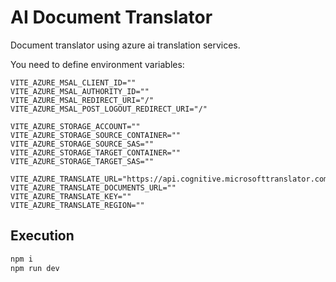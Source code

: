 # AI Document Translator

Document translator using azure ai translation services.

You need to define environment variables:

```
VITE_AZURE_MSAL_CLIENT_ID=""
VITE_AZURE_MSAL_AUTHORITY_ID=""
VITE_AZURE_MSAL_REDIRECT_URI="/"
VITE_AZURE_MSAL_POST_LOGOUT_REDIRECT_URI="/"

VITE_AZURE_STORAGE_ACCOUNT=""
VITE_AZURE_STORAGE_SOURCE_CONTAINER=""
VITE_AZURE_STORAGE_SOURCE_SAS=""
VITE_AZURE_STORAGE_TARGET_CONTAINER=""
VITE_AZURE_STORAGE_TARGET_SAS=""

VITE_AZURE_TRANSLATE_URL="https://api.cognitive.microsofttranslator.com/"
VITE_AZURE_TRANSLATE_DOCUMENTS_URL=""
VITE_AZURE_TRANSLATE_KEY=""
VITE_AZURE_TRANSLATE_REGION=""
```

## Execution

```bash
npm i
npm run dev
```
